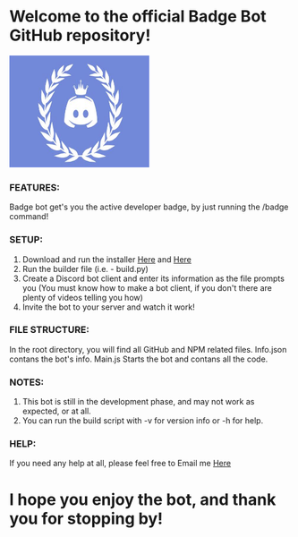 # Welcome to the official Badge Bot GitHub repository!

<img src="/logo.jpg" height="200px" width="250px" alt="The Badge Bot Logo">
 
### FEATURES:

Badge bot get's you the active developer badge, by just running the /badge command!

### SETUP:

1. Download and run the installer [Here](https://nodejs.org/en/download/prebuilt-installer) and [Here](https://www.python.org/downloads/)
2. Run the builder file (i.e. - build.py)
3. Create a Discord bot client and enter its information as the file prompts you (You must know how to make a bot client, if you don't there are plenty of videos telling you how)
4. Invite the bot to your server and watch it work!

### FILE STRUCTURE:

In the root directory, you will find all GitHub and NPM related files.
Info.json contans the bot's info.
Main.js Starts the bot and contans all the code.

### NOTES:

1. This bot is still in the development phase, and may not work as expected, or at all.
2. You can run the build script with -v for version info or -h for help.

### HELP:

If you need any help at all, please feel free to Email me [Here](mailto:eli.stekren@outlook.com) 

# I hope you enjoy the bot, and thank you for stopping by!
